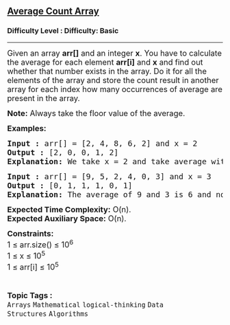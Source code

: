 <h2><a href="https://www.geeksforgeeks.org/problems/average-count-array2215/1?page=1&category=logical-thinking,CPP-Control-Flow&sortBy=submissions">Average Count Array</a></h2><h3>Difficulty Level : Difficulty: Basic</h3><hr><div class="problems_problem_content__Xm_eO"><p><span style="font-size: 18px;">Given an array <strong>arr[]</strong> and an integer <strong>x</strong>. You have to calculate the average for each element <strong>arr[i]</strong> and <strong>x</strong> and find out whether that number exists in the array. Do it for all the elements of the array and store the count result in another array for each index how many occurrences of average are present in the array.</span></p>
<p><span style="font-size: 18px;"><strong>Note:</strong> Always take the floor value of the average.</span></p>
<p><span style="font-size: 18px;"><strong>Examples:</strong></span></p>
<pre><span style="font-size: 18px;"><strong>Input :</strong> arr[] = [2, 4, 8, 6, 2] and x = 2
<strong>Output :</strong> [2, 0, 0, 1, 2]
<strong>Explanation:</strong> We take x = 2 and take average with arr[0] whch is equal to 2. We found 2 resides in array at two positions (1st and 5th element) thus storing 2 in another array at 0th index. Similarly do for all elements and store the count in second array.
</span></pre>
<pre><span style="font-size: 18px;"><strong>Input :</strong> arr[] = [9, 5, 2, 4, 0, 3] and x = 3 <strong>
Output :</strong> [0, 1, 1, 1, 0, 1] <br><strong>Explanation: </strong>The average of 9 and 3 is 6 and no occurence of 6 is present in array so 0. And so on. <br></span></pre>
<p><span style="font-size: 18px;"><strong>Expected Time Complexity:</strong> O(n).<br><strong>Expected Auxiliary Space:</strong> O(n).</span></p>
<p><span style="font-size: 18px;"><strong>Constraints:</strong></span><br><span style="font-size: 18px;">1 ≤ arr.size() ≤ 10<sup>6</sup></span><br><span style="font-size: 18px;">1 ≤ x ≤ 10<sup>5</sup></span><br><span style="font-size: 18px;">1 ≤ arr[i] ≤ 10<sup>5</sup></span></p></div><br><p><span style=font-size:18px><strong>Topic Tags : </strong><br><code>Arrays</code>&nbsp;<code>Mathematical</code>&nbsp;<code>logical-thinking</code>&nbsp;<code>Data Structures</code>&nbsp;<code>Algorithms</code>&nbsp;